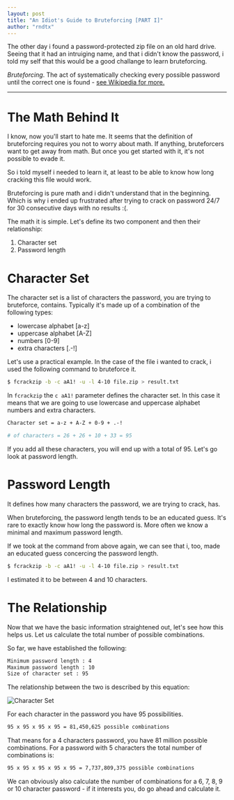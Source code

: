 ```yaml
---
layout: post
title: "An Idiot's Guide to Bruteforcing [PART I]"
author: "rndtx"
---
```


The other day i found a password-protected zip file on an old hard drive. Seeing that it had an intruiging name, and that i didn't know the password, i told my self that this would be a good challange to learn bruteforcing.

_Bruteforcing_. The act of systematically checking every possible password until the correct one is found - [see Wikipedia for more.](https://en.wikipedia.org/wiki/Brute-force_attack)

---

# The Math Behind It
I know, now you'll start to hate me. It seems that the definition of bruteforcing requires you not to worry about math. If anything, bruteforcers want to get away from math. But once you get started with it, it's not possible to evade it.

So i told myself i needed to learn it, at least to be able to know how long cracking this file would work.

Bruteforcing is pure math and i didn't understand that in the beginning. Which is why i ended up frustrated after trying to crack on password 24/7 for 30 consecutive days with no results :(.

The math it is simple. Let's define its two component and then their relationship:
1. Character set
2. Password length

# Character Set
The character set is a list of characters the password, you are trying to bruteforce, contains. Typically it's made up of a combination of the following types:
* lowercase alphabet [a-z]
* uppercase alphabet [A-Z]
* numbers [0-9]
* extra characters [.-!]

Let's use a practical example. In the case of the file i wanted to crack, i used the following command to bruteforce it.

```sh
$ fcrackzip -b -c aA1! -u -l 4-10 file.zip > result.txt
```
In ```fcrackzip``` the ```c aA1!``` parameter defines the character set. In this case it means that we are going to use lowercase and uppercase alphabet numbers and extra characters.

```sh
Character set = a-z + A-Z + 0-9 + .-!

# of characters = 26 + 26 + 10 + 33 = 95
```
If you add all these characters, you will end up with a total of 95. Let's go look at password length.

# Password Length
It defines how many characters the password, we are trying to crack, has.

When bruteforcing, the password length tends to be an educated guess. It's rare to exactly know how long the password is. More often we know a minimal and maximum password length.

If we took at the command from above again, we can see that i, too, made an educated guess concercing the password length.

```sh
$ fcrackzip -b -c aA1! -u -l 4-10 file.zip > result.txt
```
I estimated it to be between 4 and 10 characters.

# The Relationship
Now that we have the basic information straightened out, let's see how this helps us. Let us calculate the total number of possible combinations.

So far, we have established the following:

```sh
Minimum password length : 4
Maximum password length : 10
Size of character set : 95
```
The relationship between the two is described by this equation:

![Character Set](https://i.imgur.com/FPip4mE.png)

For each character in the password you have 95 possibilities.

```sh
95 x 95 x 95 x 95 = 81,450,625 possible combinations
```
That means for a 4 characters password, you have 81 million possible combinations. For a password with 5 characters the total number of combinations is:

```sh
95 x 95 x 95 x 95 x 95 = 7,737,809,375 possible combinations
```
We can obviously also calculate the number of combinations for a 6, 7, 8, 9 or 10 character password - if it interests you, do go ahead and calculate it.
